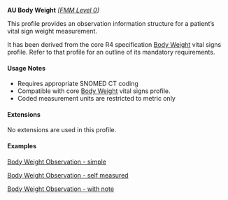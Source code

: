 **AU Body Weight** *[[FMM Level 0](guidance.html)]*

This profile provides an observation information structure for a patient’s vital sign weight measurement.

It has been derived from the core R4 specification [Body Weight](http://hl7.org/fhir/StructureDefinition/bodyweight) vital signs profile. 
Refer to that profile for an outline of its mandatory requirements.


#### Usage Notes
* Requires appropriate SNOMED CT coding
* Compatible with core [Body Weight](http://hl7.org/fhir/StructureDefinition/bodyweight) vital signs profile.
* Coded measurement units are restricted to metric only


#### Extensions

No extensions are used in this profile.


#### Examples

[Body Weight Observation - simple](Observation-bodyweight-example0.html)

[Body Weight Observation - self measured](Observation-bodyweight-example1.html)

[Body Weight Observation - with note](Observation-bodyweight-example2.html)
